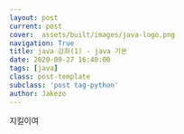 ```yaml
---
layout: post
current: post
cover:  assets/built/images/java-logo.png
navigation: True
title: java 강좌(1) - java 기본
date: 2020-09-27 16:40:00
tags: [java]
class: post-template
subclass: 'post tag-python'
author: Jakezo
---
```


지킬이여